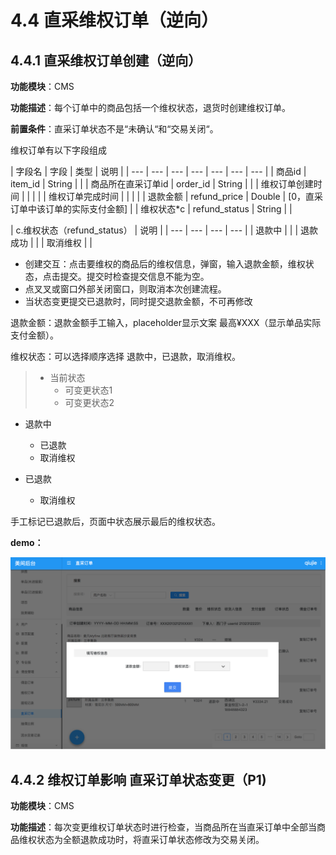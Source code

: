 # 4.4 直采维权订单（逆向）

## 4.4.1 直采维权订单创建（逆向）

**功能模块**：CMS

**功能描述**：每个订单中的商品包括一个维权状态，退货时创建维权订单。

**前置条件**：直采订单状态不是“未确认“和“交易关闭“。

维权订单有以下字段组成

| 字段名 | 字段 | 类型 | 说明 |
| --- | --- | --- | --- | --- | --- | --- |
| 商品id | item\_id | String |  |
| 商品所在直采订单id | order\_id | String |  |
| 维权订单创建时间 |  |  |  |
| 维权订单完成时间 |  |  |  |
| 退款金额 | refund\_price | Double | \[0，直采订单中该订单的实际支付金额\] |
| 维权状态\*c | refund\_status | String |  |

| c.维权状态（refund\_status） | 说明 |
| --- | --- | --- | --- |
| 退款中 |  |
| 退款成功 |  |
| 取消维权 |  |

* 创建交互：点击要维权的商品后的维权信息，弹窗，输入退款金额，维权状态，点击提交。提交时检查提交信息不能为空。
* 点叉叉或窗口外部关闭窗口，则取消本次创建流程。
* 当状态变更提交已退款时，同时提交退款金额，不可再修改

 

退款金额：退款金额手工输入，placeholder显示文案 最高¥XXX（显示单品实际支付金额）。 

维权状态：可以选择顺序选择 退款中，已退款，取消维权。

> * 当前状态
>   * 可变更状态1
>   * 可变更状态2

* 退款中

  * 已退款
  * 取消维权

* 已退款
  * 取消维权

手工标记已退款后，页面中状态展示最后的维权状态。



**demo：** 

![](../.gitbook/assets/zhi-cai-ding-dan-6.png)



## 4.4.2 维权订单影响 直采订单状态变更（P1\)

**功能模块**：CMS

**功能描述**：每次变更维权订单状态时进行检查，当商品所在当直采订单中全部当商品维权状态为全额退款成功时，将直采订单状态修改为交易关闭。



